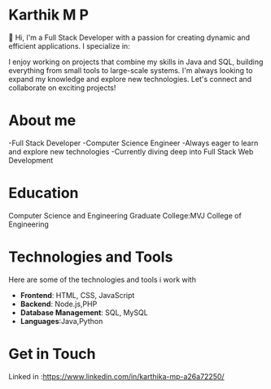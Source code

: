 # Karthik M P
👋 Hi, I'm a Full Stack Developer with a passion for creating dynamic and efficient applications. I specialize in:

I enjoy working on projects that combine my skills in Java and SQL, building everything from small tools to large-scale systems. I'm always looking to expand my knowledge and explore new technologies. Let's connect and collaborate on exciting projects!
# About me
-Full Stack Developer
-Computer Science Engineer
-Always eager to learn and explore new technologies
-Currently diving deep into Full Stack Web Development
# Education 
Computer Science and Engineering Graduate 
College:MVJ College of Engineering
# Technologies and Tools
Here are some of the technologies and tools i work with

- **Frontend**: HTML, CSS, JavaScript
- **Backend**: Node.js,PHP
- **Database Management**: SQL, MySQL
- **Languages**:Java,Python

# Get in Touch
Linked in :https://www.linkedin.com/in/karthika-mp-a26a72250/
